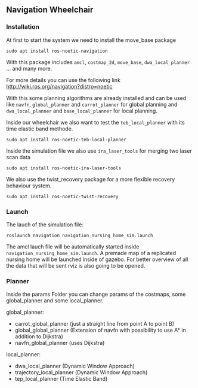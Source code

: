 ## Navigation Wheelchair



### Installation
At first to start the system we need to install the move_base package
```
sudo apt install ros-noetic-navigation
```

With this package includes ``amcl``, ``costmap_2d``, ``move_base``, ``dwa_local_planner`` ... and many more.

For more details you can use the following link
http://wiki.ros.org/navigation?distro=noetic

With this some planning algorithms are already installed and can be used like ``navfn``, ``global_planner`` and ``carrot_planner`` for global planning 
and ``dwa_local_planner`` and ``base_local_planner`` for local planning.



Inside our wheelchair we also want to test the ``teb_local_planner`` with its time elastic band methode. 

```
sudo apt install ros-noetic-teb-local-planner
```

Inside the simulation file we also use ``ira_laser_tools`` for merging two laser scan data
```
sudo apt install ros-noetic-ira-laser-tools
```

We also use the twist_recovery package for a more flexible recovery behaviour system.
```
sudo apt install ros-noetic-twist-recovery
```

### Launch
The lauch of the simulation file:
```
roslaunch navigation navigation_nursing_home_sim.launch
```
The amcl lauch file will be automatically started inside ``navigation_nursing_home_sim.launch``. 
A premade map of a replicated nursing home will be launched inside of gazebo. For better overview of all the data that will be sent rviz is also going to be opened.

### Planner
Inside the params Folder you can change params of the costmaps, some global_planner and some local_planner.

global_planner:

- carrot_global_planner (just a straight line from point A to point B)
- global_global_planner (Extension of navfn with possibility to use A* in addition to Dijkstra)
- navfn_global_planner (uses Dijkstra)

local_planner:

- dwa_local_planner (Dynamic Window Approach)
- trajectory_local_planner (Dynamic Window Approach)
- tep_local_planner (Time Elastic Band)
